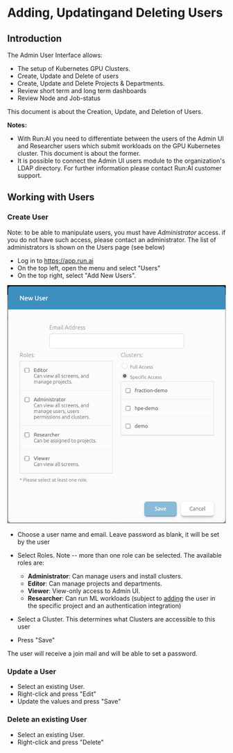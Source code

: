 # Adding, Updatingand Deleting Users

## Introduction

The Admin User Interface allows:

*   The setup of Kubernetes GPU Clusters.
*   Create, Update and Delete of users
*   Create, Update and Delete Projects & Departments.
*   Review short term and long term dashboards
*   Review Node and Job-status

This document is about the Creation, Update, and Deletion of Users.

__Notes:__

*   With Run:AI you need to differentiate between the users of the Admin UI and Researcher users which submit workloads on the GPU Kubernetes cluster. This document is about the former.
*   It is possible to connect the Admin UI users module to the organization's LDAP directory. For further information please contact Run:AI customer support.

## Working with Users

### Create User

Note: to be able to manipulate users, you must have _Administrator_ access. if you do not have such access, please contact an administrator. The list of administrators is shown on the Users page (see below)

*   Log in to <https://app.run.ai>
*   On the top left, open the menu and select "Users"
*   On the top right, select "Add New Users".

![mceclip2.png](img/mceclip2.png)

*   Choose a user name and email. Leave password as blank, it will be set by the user
*   Select Roles. Note -- more than one role can be selected. The available roles are:
    *  __Administrator__: Can manage users and install clusters. 
    *  __Editor__: Can manage projects and departments.
    * __Viewer__: View-only access to Admin UI.
    * __Researcher__: Can run ML workloads (subject to [adding](../Working-with-Projects/#create-a-new-project.md) the user in the specific project and an authentication integration)

*   Select a Cluster. This determines what Clusters are accessible to this user
*   Press "Save"

The user will receive a join mail and will be able to set a password. 

### Update a User

*   Select an existing User. 
*   Right-click and press "Edit"
*   Update the values and press "Save"

### Delete an existing User

*   Select an existing User. 
*   Right-click and press "Delete"

 